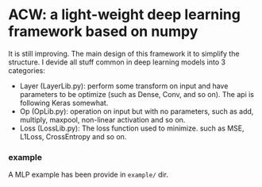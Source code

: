 # ACW: a light-weight deep learning framework based on numpy

It is still improving. The main design of this framework it to simplify the structure. I devide all stuff common in deep learning models into 3 categories:

* Layer (LayerLib.py): perform some transform on input and have parameters to be optimize (such as Dense, Conv, and so on). The api is following Keras somewhat.
* Op (OpLib.py): operation on input but with no parameters, such as add, multiply, maxpool, non-linear activation and so on.
* Loss (LossLib.py): The loss function used to minimize. such as MSE, L1Loss, CrossEntropy and so on.


### example

A MLP example has been provide in ```example/``` dir.



